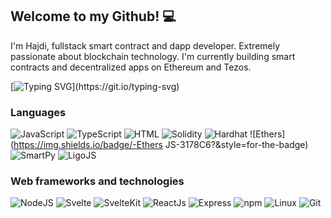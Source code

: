 ## Welcome to my Github! 💻

I'm Hajdi, fullstack smart contract and dapp developer. Extremely passionate about blockchain technology. I'm currently building smart contracts and decentralized apps on Ethereum and Tezos.

[![Typing SVG](https://readme-typing-svg.demolab.com?font=Helvetica&duration=4000&pause=1000&color=228811&center=false&width=535&lines=Smart+Contracts+and+Dapps;Cryptography,+Algorithms+and+Data+Structures;Smart+Contract+Security;Blockchain+Architecture+and+Consensus+Mechanisms;Distributed+Systems+and+Peer-to-Peer+Networks;)](https://git.io/typing-svg)

### Languages

![JavaScript](https://img.shields.io/badge/-JavaScript-F7DF1E?logo=JavaScript&style=for-the-badge&logoColor=black)
![TypeScript](https://img.shields.io/badge/-TypeScript-3178C6?logo=Typescript&style=for-the-badge&logoColor=white)
![HTML](https://img.shields.io/badge/-HTML/CSS-E34F26?logo=html5&style=for-the-badge&logoColor=white)
![Solidity](https://img.shields.io/badge/-Solidity-363636?logo=solidity&style=for-the-badge&logoColor=white)
![Hardhat](https://img.shields.io/badge/-Hardhat-F7DF1E?&style=for-the-badge)
![Ethers](https://img.shields.io/badge/-Ethers JS-3178C6?&style=for-the-badge)
![SmartPy](https://img.shields.io/badge/-SmartPy-66aacc?&style=for-the-badge)
![LigoJS](https://img.shields.io/badge/-Ligo%20JS-F7DF1E?&style=for-the-badge)


### Web frameworks and technologies

![NodeJS](https://img.shields.io/badge/-Node%20JS-339933?logo=Node.js&style=for-the-badge&logoColor=black)
![Svelte](https://img.shields.io/badge/-Svelte-FF3E00?logo=Svelte&style=for-the-badge&logoColor=white)
![SvelteKit](https://img.shields.io/badge/-SvelteKit-FF3E00?logo=Svelte&style=for-the-badge&logoColor=white)
![ReactJs](https://img.shields.io/badge/-React%20JS-61DAFB?logo=React&style=for-the-badge&logoColor=black)
![Express](https://img.shields.io/badge/-Express-000000?logo=Express&style=for-the-badge)
![npm](https://img.shields.io/badge/-npm-CB3837?logo=npm&style=for-the-badge)
![Linux](https://img.shields.io/badge/-Linux-FCC624?logo=linux&style=for-the-badge&logoColor=black)
![Git](https://img.shields.io/badge/-Git-F05032?logo=git&style=for-the-badge&logoColor=white)
